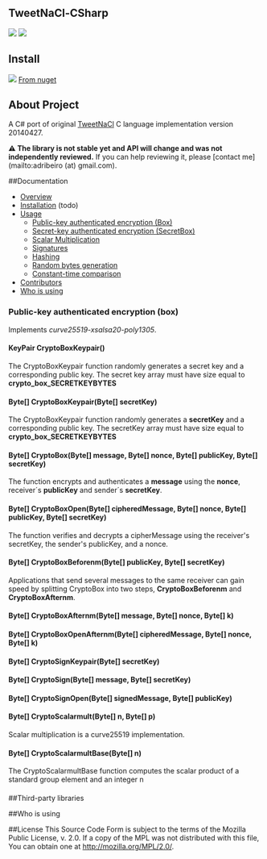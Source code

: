 ## TweetNaCl-CSharp
![](https://img.shields.io/nuget/v/TweetNaCl-CSharp)
![](https://img.shields.io/nuget/dt/TweetNaCl-CSharp?color=laim)


## Install
[![](https://www.nuget.org/Content/gallery/img/logo-header.svg)](https://www.nuget.org/packages/TweetNaCl-CSharp/)
[From nuget](https://www.nuget.org/packages/TweetNaCl-CSharp/)


## About Project
A C# port of original [TweetNaCl](http://tweetnacl.cr.yp.to/index.html) C language implementation version 20140427.

**:warning: The library is not stable yet and API will change and was not independently reviewed.** If you can help reviewing it, please [contact me](mailto:adribeiro (at) gmail.com).


##Documentation
* [Overview](#overview)
* [Installation](#installation) (todo)
* [Usage](#usage)
  * [Public-key authenticated encryption (Box)](#public-key-authenticated-encryption-box)
  * [Secret-key authenticated encryption (SecretBox)](#secret-key-authenticated-encryption-secretbox)
  * [Scalar Multiplication](#scalar-multiplication)
  * [Signatures](#signatures)
  * [Hashing](#hashing)
  * [Random bytes generation](#random-bytes-generation)
  * [Constant-time comparison](#constant-time-comparison)
* [Contributors](#contributors)
* [Who is using](#who-using)


### Public-key authenticated encryption (box)

Implements *curve25519-xsalsa20-poly1305*.

#### KeyPair CryptoBoxKeypair()

The CryptoBoxKeypair function randomly generates a secret key and a corresponding public key. The secret key array must have size equal to <b>crypto_box_SECRETKEYBYTES</b>

#### Byte[] CryptoBoxKeypair(Byte[] secretKey)

The CryptoBoxKeypair function randomly generates a <b>secretKey</b> and a corresponding public key. The secretKey array must have size equal to <b>crypto_box_SECRETKEYBYTES</b>

#### Byte[] CryptoBox(Byte[] message, Byte[] nonce, Byte[] publicKey, Byte[] secretKey)

The function encrypts and authenticates a <b>message</b> using the <b>nonce</b>, receiver´s <b>publicKey</b> and sender´s <b>secretKey</b>.

#### Byte[] CryptoBoxOpen(Byte[] cipheredMessage, Byte[] nonce, Byte[] publicKey, Byte[] secretKey)

The function verifies and decrypts a cipherMessage using the receiver's secretKey, the sender's publicKey, and a nonce.

#### Byte[] CryptoBoxBeforenm(Byte[] publicKey, Byte[] secretKey)

Applications that send several messages to the same receiver can gain speed by splitting CryptoBox into two steps, <b>CryptoBoxBeforenm</b> and <b>CryptoBoxAfternm</b>.

#### Byte[] CryptoBoxAfternm(Byte[] message, Byte[] nonce, Byte[] k)
#### Byte[] CryptoBoxOpenAfternm(Byte[] cipheredMessage, Byte[] nonce, Byte[] k)
#### Byte[] CryptoSignKeypair(Byte[] secretKey)
#### Byte[] CryptoSign(Byte[] message, Byte[] secretKey)
#### Byte[] CryptoSignOpen(Byte[] signedMessage, Byte[] publicKey)
#### Byte[] CryptoScalarmult(Byte[] n, Byte[] p)

Scalar multiplication is a curve25519 implementation.

#### Byte[] CryptoScalarmultBase(Byte[] n)

The CryptoScalarmultBase function computes the scalar product of a standard group element and an integer n

####
####
####
####
####

##Third-party libraries


##Who is using

##License
  This Source Code Form is subject to the terms of the Mozilla Public
  License, v. 2.0. If a copy of the MPL was not distributed with this
  file, You can obtain one at http://mozilla.org/MPL/2.0/.
